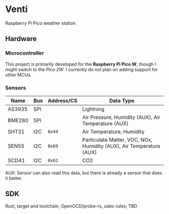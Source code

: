 # Venti
Raspberry Pi Pico weather station

## Hardware
### Microcontroller
This project is primarily developed for the **Raspberry Pi Pico W**, though I might switch to the *Pico 2W*. I currently do not plan on adding support for other MCUs.

### Sensors
| Name   | Bus | Address/CS | Data Type                                                           |
| ------ | --- | ---------- | ------------------------------------------------------------------- |
| AS3935 | SPI |            | Lightning                                                           |
| BME280 | SPI |            | Air Pressure, Humidity (AUX), Air Temperature (AUX)                 |
| SHT31  | I2C | `0x44`     | Air Temperature, Humidity                                           |
| SEN55  | I2C | `0x69`     | Particulate Matter, VOC, NOx, Humidity (AUX), Air Temperature (AUX) |
| SCD41  | I2C | `0x62`     | CO2                                                                 |

AUX: Sensor can also read this data, but there is already a sensor that does it better.

## SDK
Rust, target and toolchain, OpenOCD/probe-rs, udev rules; TBD